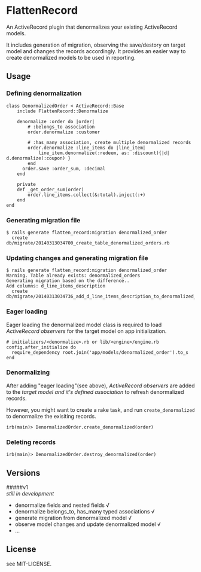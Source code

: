 # FlattenRecord

An ActiveRecord plugin that denormalizes your existing ActiveRecord models. 

It includes generation of migration, observing the save/destory on target model and changes the records accordingly. It provides an easier way to create denormalized models to be used in reporting.

## Usage

### Defining denormalization
    class DenormalizedOrder < ActiveRecord::Base
    	include FlattenRecord::Denormalize

    	denormalize :order do |order|
      		# :belongs_to association
      		order.denormalize :customer
      		
      		# :has_many association, create multiple denormalized records  
      		order.denormalize :line_items do |line_item|
        		line_item.denormalize(:redeem, as: :discount){|d| d.denormalize(:coupon) }
      		end
          order.save :order_sum, :decimal
    	end

    	private
    	def _get_order_sum(order)
      		order.line_items.collect(&:total).inject(:+)
    	end
  	end
  	
### Generating migration file
    $ rails generate flatten_record:migration denormalized_order
	  create  db/migrate/20140313034700_create_table_denormalized_orders.rb	
    
### Updating changes and generating migration file
    $ rails generate flatten_record:migration denormalized_order
    Warning. Table already exists: denormalized_orders
	Generating migration based on the difference..
	Add columns: d_line_items_description
      create  db/migrate/20140313034736_add_d_line_items_description_to_denormalized_orders.rb

### Eager loading
Eager loading the denormalized model class is required to load _ActiveRecord observers_ for the target model on app initialization.  
  
	# initializers/<denormalize>.rb or lib/<engine>/engine.rb 
	config.after_initialize do
      require_dependency root.join('app/models/denormalized_order').to_s
    end

### Denormalizing 
After adding "eager loading"(see above), _ActiveRecord observers_ are added to the _target model and it's defined association_ to refresh denormalized records.

However, you might want to create a rake task, and run ```create_denormalized``` to denormalize the exisiting records.
  
	irb(main)> DenormalizedOrder.create_denormalized(order)

### Deleting records
	irb(main)> DenormalizedOrder.destroy_denormalized(order)
    

## Versions

#####v1   
_still in development_  
- denormalize fields and nested fields √  
- denormalize belongs_to, has_many typed associations √    
- generate migration from denormalized model √   
- observe model changes and update denormalized model √  
- ...

## License  
see MIT-LICENSE.
